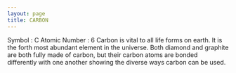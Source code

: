 ```yaml
---
layout: page
title: CARBON
---
```


Symbol : C
Atomic Number : 6
Carbon is vital to all life forms on earth. It is the forth most abundant element in the universe. Both diamond and graphite are both fully made of carbon, but their carbon atoms are bonded differently with one another showing the diverse ways carbon can be used.